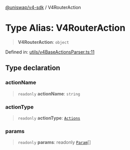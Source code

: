 [@uniswap/v4-sdk](https://github.com/Uniswap/sdks/tree/main/sdks/v4-sdk) / V4RouterAction

# Type Alias: V4RouterAction

> **V4RouterAction**: `object`

Defined in: [utils/v4BaseActionsParser.ts:11](https://github.com/Uniswap/sdks/blob/c1c9f64f11640c79a680f539823458931629e6ed/sdks/v4-sdk/src/utils/v4BaseActionsParser.ts#L11)

## Type declaration

### actionName

> `readonly` **actionName**: `string`

### actionType

> `readonly` **actionType**: [`Actions`](../enumerations/Actions.md)

### params

> `readonly` **params**: readonly [`Param`](Param.md)[]
